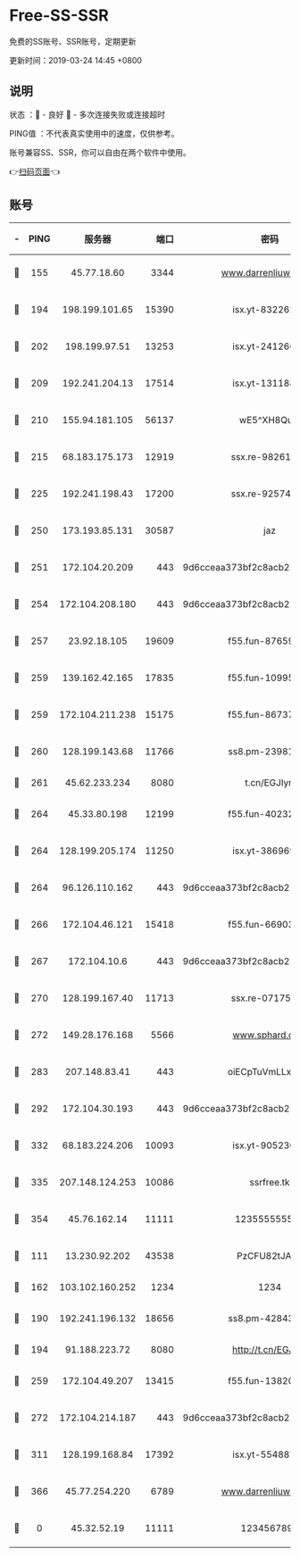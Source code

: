 # Free-SS-SSR

免费的SS账号、SSR账号，定期更新

更新时间：2019-03-24 14:45 +0800

## 说明

状态     ：🙂 - 良好 🙁 - 多次连接失败或连接超时

PING值   ：不代表真实使用中的速度，仅供参考。

账号兼容SS、SSR，你可以自由在两个软件中使用。

👉[扫码页面](https://liesauer.github.io/Free-SS-SSR/)👈

## 账号

|-|PING|服务器|端口|密码|加密方式|区域|
|:----:|:----:|:-----:|-----:|:----:|:----:|:----:|
|🙂|155|45.77.18.60|3344|www.darrenliuwei.com|aes-256-cfb|JP|
|🙂|194|198.199.101.65|15390|isx.yt-83226207|aes-256-cfb|US|
|🙂|202|198.199.97.51|13253|isx.yt-24126619|aes-256-cfb|US|
|🙂|209|192.241.204.13|17514|isx.yt-13118802|aes-256-cfb|US|
|🙂|210|155.94.181.105|56137|wE5^XH8Quw|aes-256-cfb|US|
|🙂|215|68.183.175.173|12919|ssx.re-98261099|aes-256-cfb|US|
|🙂|225|192.241.198.43|17200|ssx.re-92574100|aes-256-cfb|US|
|🙂|250|173.193.85.131|30587|jaz|aes-256-cfb|US|
|🙂|251|172.104.20.209|443|9d6cceaa373bf2c8acb22e60b6a58be6|aes-256-cfb|US|
|🙂|254|172.104.208.180|443|9d6cceaa373bf2c8acb22e60b6a58be6|aes-256-cfb|US|
|🙂|257|23.92.18.105|19609|f55.fun-87659227|aes-256-cfb|US|
|🙂|259|139.162.42.165|17835|f55.fun-10995182|aes-256-cfb|SG|
|🙂|259|172.104.211.238|15175|f55.fun-86737325|aes-256-cfb|US|
|🙂|260|128.199.143.68|11766|ss8.pm-23981058|aes-256-cfb|SG|
|🙂|261|45.62.233.234|8080|t.cn/EGJIyrl|rc4-md5|CA|
|🙂|264|45.33.80.198|12199|f55.fun-40232335|aes-256-cfb|US|
|🙂|264|128.199.205.174|11250|isx.yt-38696916|aes-256-cfb|SG|
|🙂|264|96.126.110.162|443|9d6cceaa373bf2c8acb22e60b6a58be6|aes-256-cfb|US|
|🙂|266|172.104.46.121|15418|f55.fun-66903373|aes-256-cfb|SG|
|🙂|267|172.104.10.6|443|9d6cceaa373bf2c8acb22e60b6a58be6|aes-256-cfb|US|
|🙂|270|128.199.167.40|11713|ssx.re-07175601|aes-256-cfb|SG|
|🙂|272|149.28.176.168|5566|www.sphard.com|aes-256-cfb|AU|
|🙂|283|207.148.83.41|443|oiECpTuVmLLxk4Ts|aes-256-cfb|AU|
|🙂|292|172.104.30.193|443|9d6cceaa373bf2c8acb22e60b6a58be6|aes-256-cfb|US|
|🙂|332|68.183.224.206|10093|isx.yt-90523020|aes-256-cfb|SG|
|🙂|335|207.148.124.253|10086|ssrfree.tk|aes-256-cfb|SG|
|🙂|354|45.76.162.14|11111|123555555555|aes-256-cfb|SG|
|🙂|111|13.230.92.202|43538|PzCFU82tJAdZ|aes-256-cfb|JP|
|🙂|162|103.102.160.252|1234|1234|rc4-md5|JP|
|🙂|190|192.241.196.132|18656|ss8.pm-42843855|aes-256-cfb|US|
|🙂|194|91.188.223.72|8080|http://t.cn/EGJIyrl|rc4-md5|RU|
|🙂|259|172.104.49.207|13415|f55.fun-13820852|aes-256-cfb|SG|
|🙂|272|172.104.214.187|443|9d6cceaa373bf2c8acb22e60b6a58be6|aes-256-cfb|US|
|🙂|311|128.199.168.84|17392|isx.yt-55488760|aes-256-cfb|SG|
|🙂|366|45.77.254.220|6789|www.darrenliuwei.com|aes-256-cfb|SG|
|🙁|0|45.32.52.19|11111|1234567890|aes-256-cfb|JP|
